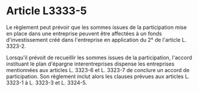 # Article L3333-5

Le règlement peut prévoir que les sommes issues de la participation mise en place dans une entreprise peuvent être affectées à un fonds d'investissement créé dans l'entreprise en application du 2° de l'article L. 3323-2.

Lorsqu'il prévoit de recueillir les sommes issues de la participation, l'accord instituant le plan d'épargne interentreprises dispense les entreprises mentionnées aux articles L. 3323-6 et L. 3323-7 de conclure un accord de participation. Son règlement inclut alors les clauses prévues aux articles L. 3323-1 à L. 3323-3 et L. 3324-5.